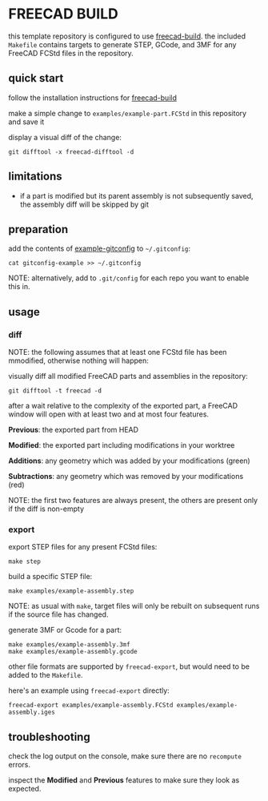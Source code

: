# FREECAD BUILD

this template repository is configured to use [freecad-build](https://github.com/khimaros/freecad-build). the included `Makefile` contains targets to generate STEP, GCode, and 3MF for any FreeCAD FCStd files in the repository.

## quick start

follow the installation instructions for [freecad-build](https://github.com/khimaros/freecad-build)

make a simple change to `examples/example-part.FCStd` in this repository and save it

display a visual diff of the change:

```shell
git difftool -x freecad-difftool -d
```

## limitations

- if a part is modified but its parent assembly is not subsequently saved, the assembly diff will be skipped by git

## preparation

add the contents of [example-gitconfig](example-gitconfig) to `~/.gitconfig`:

```shell
cat gitconfig-example >> ~/.gitconfig
```

NOTE: alternatively, add to `.git/config` for each repo you want to enable this in.

## usage

### diff

NOTE: the following assumes that at least one FCStd file has been mmodified, otherwise nothing will happen:

visually diff all modified FreeCAD parts and assemblies in the repository:

```shell
git difftool -t freecad -d
```

after a wait relative to the complexity of the exported part, a FreeCAD window will open with at least two and at most four features.

**Previous**: the exported part from HEAD

**Modified**: the exported part including modifications in your worktree

**Additions**: any geometry which was added by your modifications (green)

**Subtractions**: any geometry which was removed by your modifications (red)

NOTE: the first two features are always present, the others are present only if the diff is non-empty

### export

export STEP files for any present FCStd files:

```shell
make step
```

build a specific STEP file:

```shell
make examples/example-assembly.step
```

NOTE: as usual with `make`, target files will only be rebuilt on subsequent runs if the source file has changed.

generate 3MF or Gcode for a part:

```shell
make examples/example-assembly.3mf
make examples/example-assembly.gcode
```

other file formats are supported by `freecad-export`, but would need to be added to the `Makefile`.

here's an example using `freecad-export` directly:

```shell
freecad-export examples/example-assembly.FCStd examples/example-assembly.iges
```

## troubleshooting

check the log output on the console, make sure there are no `recompute` errors.

inspect the **Modified** and **Previous** features to make sure they look as expected.

